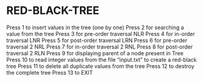 
# RED-BLACK-TREE

Press 1 to insert values in the tree (one by one)
Press 2 for searching a value from the tree
Press 3 for pre-order traversal NLR
Press 4 for in-order traversal LNR
Press 5 for post-order traversal LRN
Press 6 for pre-order traversal 2 NRL
Press 7 for in-order traversal 2 RNL
Press 8 for post-order traversal 2 RLN
Press 9 for displaying parent of a node present in Tree
Press 10 to read integer values from the file “input.txt” 
 to create a red-black tree
Press 11 to delete all duplicate values from the tree
Press 12 to destroy the complete tree
Press 13 to EXIT
